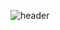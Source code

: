 ![header](https://capsule-render.vercel.app/api?type=wave&color=auto&height=300&section=header&text=Seoyoon%20Heo&fontSize=10)







